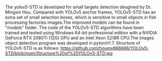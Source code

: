    The yolov5-STD is developed for small targets detection desgined by Dr. Mingxin Hou.
   Compared with YOLOv5 anchor frames, YOLOv5-STD has an extra set of small selection boxes, which is sensitive to small objects in fish processing factories images.The improved models can be found in "models" folder.
   The code of the YOLOv5-STD algorithms have been trained and tested using Windows 64-bit professional edition with a NVIDIA GeForce RTX 2080Ti (12G) GPU and an Intel Xeon 5218R CPU.The images object detection program was developed in pytorch1.7.
   Structure of YOLOv5-STD ia as follows:
https://github.com/houmx666666/YOLOv5-STD/blob/main/Structure%20of%20YOLOv5-STD.jpg
